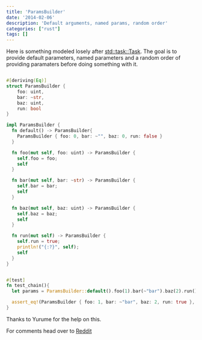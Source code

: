 ```yaml
---
title: 'ParamsBuilder'
date: '2014-02-06'
description: 'Default arguments, named params, random order'
categories: ["rust"]
tags: []
---
```


Here is something modeled losely after [std::task::Task](http://static.rust-lang.org/doc/master/std/task/struct.TaskBuilder.html). The goal is to provide default parameters, named parameters and a random order of providing paramaters before doing something with it. 

```rust

#[deriving(Eq)]
struct ParamsBuilder {
    foo: uint,
    bar: ~str,
    baz: uint,
    run: bool
}

impl ParamsBuilder {
  fn default() -> ParamsBuilder{
    ParamsBuilder { foo: 0, bar: ~"", baz: 0, run: false }
  }

  fn foo(mut self, foo: uint) -> ParamsBuilder {
    self.foo = foo;
    self
  }

  fn bar(mut self, bar: ~str) -> ParamsBuilder {
    self.bar = bar;
    self
  }

  fn baz(mut self, baz: uint) -> ParamsBuilder {
    self.baz = baz;
    self
  }

  fn run(mut self) -> ParamsBuilder {
    self.run = true;
    println!("{:?}", self);
    self
  }
}


#[test]
fn test_chain(){
  let params = ParamsBuilder::default().foo(1).bar(~"bar").baz(2).run();

  assert_eq!(ParamsBuilder { foo: 1, bar: ~"bar", baz: 2, run: true }, params);
}
```

Thanks to Yurume for the help on this.


For comments head over to [Reddit](http://www.reddit.com/r/rust/comments/1x67wq/rust_by_example_default_arguments_named_params/)
